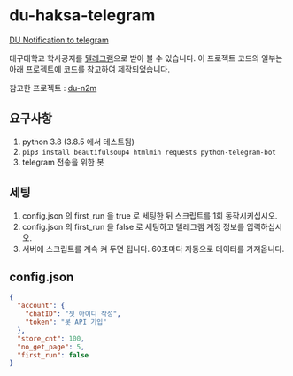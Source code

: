 # du-haksa-telegram

[DU Notification to telegram](https://t.me/sw_dev)

대구대학교 학사공지를 [텔레그램](https://t.me/sw_dev)으로 받아 볼 수 있습니다.
이 프로젝트 코드의 일부는 아래 프로젝트에 코드를 참고하여 제작되었습니다.

참고한 프로젝트 : [du-n2m](https://github.com/dryrain39/du-n2m)

## 요구사항

1. python 3.8 (3.8.5 에서 테스트됨)
2. `pip3 install beautifulsoup4 htmlmin requests python-telegram-bot`
3. telegram 전송을 위한 봇

## 세팅

1. config.json 의 first_run 을 true 로 세팅한 뒤 스크립트를 1회 동작시키십시오.
2. config.json 의 first_run 을 false 로 세팅하고 텔레그램 계정 정보를 입력하십시오.
3. 서버에 스크립트를 계속 켜 두면 됩니다. 60초마다 자동으로 데이터를 가져옵니다.

## config.json
```json
{
  "account": {
    "chatID": "챗 아이디 작성",
    "token": "봇 API 기입"
  },
  "store_cnt": 100,
  "no_get_page": 5,
  "first_run": false
}
```
